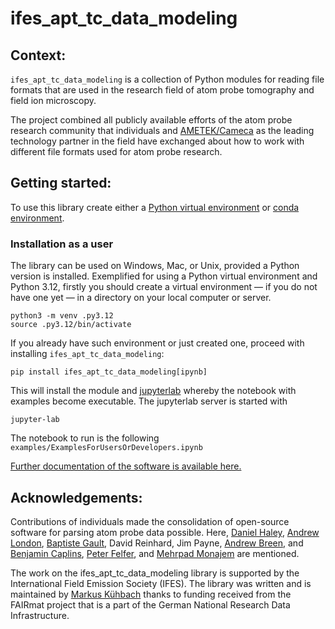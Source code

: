 # ifes_apt_tc_data_modeling

## Context:
`ifes_apt_tc_data_modeling` is a collection of Python modules for reading file formats
that are used in the research field of atom probe tomography and field ion microscopy.

The project combined all publicly available efforts of the atom probe research community
that individuals and [AMETEK/Cameca](https://github.com/CamecaAPT) as the leading technology partner in the field
have exchanged about how to work with different file formats used for atom probe research.

## Getting started:
To use this library create either a [Python virtual environment](https://docs.python.org/3/library/venv.html) or [conda environment](https://www.anaconda.com/docs/tools/working-with-conda/environments).
### Installation as a user
The library can be used on Windows, Mac, or Unix, provided a Python version is installed.
Exemplified for using a Python virtual environment and Python 3.12, firstly you should create a
virtual environment — if you do not have one yet — in a directory on your local computer or server.

```shell
python3 -m venv .py3.12
source .py3.12/bin/activate
```

If you already have such environment or just created one, proceed with installing `ifes_apt_tc_data_modeling`:

```shell
pip install ifes_apt_tc_data_modeling[ipynb]
```

This will install the module and [jupyterlab](https://jupyterlab.readthedocs.io/en/latest/) whereby the notebook
with examples become executable. The jupyterlab server is started with

```shell
jupyter-lab
```

The notebook to run is the following `examples/ExamplesForUsersOrDevelopers.ipynb`

[Further documentation of the software is available here.]()

## Acknowledgements:
Contributions of individuals made the consolidation of open-source software for parsing atom probe data possible. Here, [Daniel Haley](https://orcid.org/0000-0001-9308-2620), [Andrew London](https://orcid.org/0000-0001-6959-9849), [Baptiste Gault](https://orcid.org/0000-0002-4934-0458), David Reinhard, Jim Payne, [Andrew Breen](https://orcid.org/0000-0002-3600-5108), and [Benjamin Caplins](https://orcid.org/0000-0002-4925-9537), [Peter Felfer](https://orcid.org/0000-0002-2338-1016), and [Mehrpad Monajem](https://orcid.org/0009-0002-6746-2835) are mentioned.

The work on the ifes_apt_tc_data_modeling library is supported by the International Field Emission Society (IFES).
The library was written and is maintained by [Markus Kühbach](0000-0002-7117-5196) thanks to funding received
from the FAIRmat project that is a part of the German National Research Data Infrastructure.
